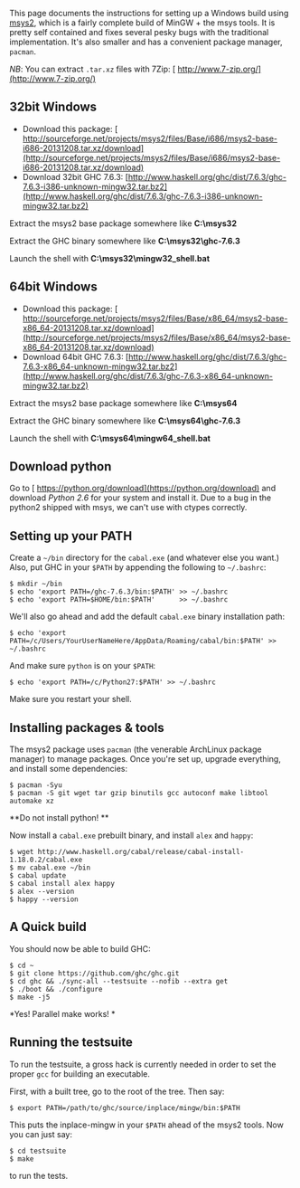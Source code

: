
This page documents the instructions for setting up a Windows build using [ msys2](http://sourceforge.net/projects/msys2/files/Alpha-versions/), which is a fairly complete build of MinGW + the msys tools. It is pretty self contained and fixes several pesky bugs with the traditional implementation. It's also smaller and has a convenient package manager, `pacman`.

*NB*: You can extract `.tar.xz` files with 7Zip: [ http://www.7-zip.org/](http://www.7-zip.org/)

## 32bit Windows

- Download this package: [ http://sourceforge.net/projects/msys2/files/Base/i686/msys2-base-i686-20131208.tar.xz/download](http://sourceforge.net/projects/msys2/files/Base/i686/msys2-base-i686-20131208.tar.xz/download)
- Download 32bit GHC 7.6.3: [http://www.haskell.org/ghc/dist/7.6.3/ghc-7.6.3-i386-unknown-mingw32.tar.bz2](http://www.haskell.org/ghc/dist/7.6.3/ghc-7.6.3-i386-unknown-mingw32.tar.bz2)


Extract the msys2 base package somewhere like **C:\\msys32**


Extract the GHC binary somewhere like **C:\\msys32\\ghc-7.6.3**


Launch the shell with **C:\\msys32\\mingw32_shell.bat**

## 64bit Windows

- Download this package: [ http://sourceforge.net/projects/msys2/files/Base/x86_64/msys2-base-x86_64-20131208.tar.xz/download](http://sourceforge.net/projects/msys2/files/Base/x86_64/msys2-base-x86_64-20131208.tar.xz/download)
- Download 64bit GHC 7.6.3: [http://www.haskell.org/ghc/dist/7.6.3/ghc-7.6.3-x86_64-unknown-mingw32.tar.bz2](http://www.haskell.org/ghc/dist/7.6.3/ghc-7.6.3-x86_64-unknown-mingw32.tar.bz2)


Extract the msys2 base package somewhere like **C:\\msys64**


Extract the GHC binary somewhere like **C:\\msys64\\ghc-7.6.3**


Launch the shell with **C:\\msys64\\mingw64_shell.bat**

## Download python


Go to [ https://python.org/download](https://python.org/download) and download *Python 2.6* for your system and install it. Due to a bug in the python2 shipped with msys, we can't use with ctypes correctly.

## Setting up your PATH


Create a `~/bin` directory for the `cabal.exe` (and whatever else you want.) Also, put GHC in your `$PATH` by appending the following to `~/.bashrc`:

```wiki
$ mkdir ~/bin
$ echo 'export PATH=/ghc-7.6.3/bin:$PATH' >> ~/.bashrc
$ echo 'export PATH=$HOME/bin:$PATH'      >> ~/.bashrc
```


We'll also go ahead and add the default `cabal.exe` binary installation path:

```wiki
$ echo 'export PATH=/c/Users/YourUserNameHere/AppData/Roaming/cabal/bin:$PATH' >> ~/.bashrc
```


And make sure `python` is on your `$PATH`:

```wiki
$ echo 'export PATH=/c/Python27:$PATH' >> ~/.bashrc
```


Make sure you restart your shell.

## Installing packages & tools


The msys2 package uses `pacman` (the venerable ArchLinux package manager) to manage packages. Once you're set up, upgrade everything, and install some dependencies:

```wiki
$ pacman -Syu
$ pacman -S git wget tar gzip binutils gcc autoconf make libtool automake xz
```

**Do not install python!
**


Now install a `cabal.exe` prebuilt binary, and install `alex` and `happy`:

```wiki
$ wget http://www.haskell.org/cabal/release/cabal-install-1.18.0.2/cabal.exe
$ mv cabal.exe ~/bin
$ cabal update
$ cabal install alex happy
$ alex --version
$ happy --version
```

## A Quick build


You should now be able to build GHC:

```wiki
$ cd ~
$ git clone https://github.com/ghc/ghc.git
$ cd ghc && ./sync-all --testsuite --nofib --extra get
$ ./boot && ./configure
$ make -j5
```

*Yes! Parallel make works!
*

## Running the testsuite


To run the testsuite, a gross hack is currently needed in order to set the proper `gcc` for building an executable.


First, with a built tree, go to the root of the tree. Then say:

```wiki
$ export PATH=/path/to/ghc/source/inplace/mingw/bin:$PATH
```


This puts the inplace-mingw in your `$PATH` ahead of the msys2 tools. Now you can just say:

```wiki
$ cd testsuite
$ make
```


to run the tests.

